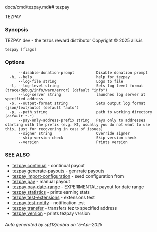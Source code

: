 docs/cmd/tezpay.md## tezpay

TEZPAY

### Synopsis

TEZPAY dev - the tezos reward distributor
Copyright © 2025 alis.is


```
tezpay [flags]
```

### Options

```
      --disable-donation-prompt          Disable donation prompt
  -h, --help                             help for tezpay
      --log-file string                  Logs to file
  -l, --log-level string                 Sets log level format (trace/debug/info/warn/error) (default "info")
      --log-server string                launches log server at specified address
  -o, --output-format string             Sets output log format (json/text/auto) (default "auto")
  -p, --path string                      path to working directory (default ".")
      --pay-only-address-prefix string   Pays only to addresses starting with the prefix (e.g. KT, usually you do not want to use this, just for recovering in case of issues)
      --signer string                    Override signer
      --skip-version-check               Skip version check
      --version                          Prints version
```

### SEE ALSO

* [tezpay continual](/tezpay/reference/cmd/tezpay_continual)	 - continual payout
* [tezpay generate-payouts](/tezpay/reference/cmd/tezpay_generate-payouts)	 - generate payouts
* [tezpay import-configuration](/tezpay/reference/cmd/tezpay_import-configuration)	 - seed configuration from
* [tezpay pay](/tezpay/reference/cmd/tezpay_pay)	 - manual payout
* [tezpay pay-date-range](/tezpay/reference/cmd/tezpay_pay-date-range)	 - EXPERIMENTAL: payout for date range
* [tezpay statistics](/tezpay/reference/cmd/tezpay_statistics)	 - prints earning stats
* [tezpay test-extensions](/tezpay/reference/cmd/tezpay_test-extensions)	 - extensions test
* [tezpay test-notify](/tezpay/reference/cmd/tezpay_test-notify)	 - notification test
* [tezpay transfer](/tezpay/reference/cmd/tezpay_transfer)	 - transfers tez to specified address
* [tezpay version](/tezpay/reference/cmd/tezpay_version)	 - prints tezpay version

###### Auto generated by spf13/cobra on 15-Apr-2025

